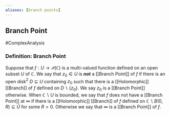 ```yaml
---
aliases: [branch points]
---
```

## Branch Point
#ComplexAnalysis 

### Definition: Branch Point
Suppose that $f: U \rightarrow \mathcal{P}(\mathbb{C})$ is a multi-valued function defined on an open subset $U$ of $\mathbb{C}$. We say that $z_{0} \in U$ is ***not*** a [[Branch Point]] of $f$ if there is an open disk$^2$ $D \subseteq U$ containing $z_{0}$ such that there is a [[Holomorphic]] [[Branch]] of $f$ defined on $D \backslash\left\{z_{0}\right\}$. We say $z_{0}$ is a [[Branch Point]] otherwise. When $\mathbb{C} \backslash U$ is bounded, we say that $f$ does not have a [[Branch Point]] at $\infty$ if there is a [[Holomorphic]] [[Branch]] of $f$ defined on $\mathbb{C} \backslash B(0, R) \subseteq \bar{U}$ for some $R>0$. Otherwise we say that $\infty$ is a [[Branch Point]] of $f$.
